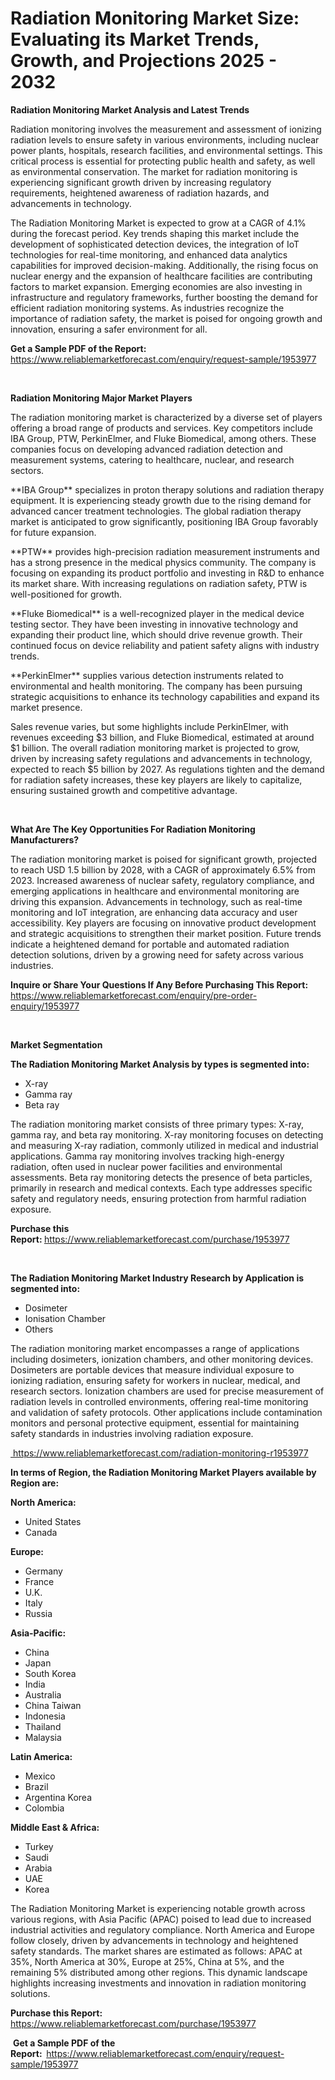 <p><h1>Radiation Monitoring Market Size: Evaluating its Market Trends, Growth, and Projections 2025 - 2032</h1></p><p><strong>Radiation Monitoring Market Analysis and Latest Trends</strong></p>
<p><p>Radiation monitoring involves the measurement and assessment of ionizing radiation levels to ensure safety in various environments, including nuclear power plants, hospitals, research facilities, and environmental settings. This critical process is essential for protecting public health and safety, as well as environmental conservation. The market for radiation monitoring is experiencing significant growth driven by increasing regulatory requirements, heightened awareness of radiation hazards, and advancements in technology.</p><p>The Radiation Monitoring Market is expected to grow at a CAGR of 4.1% during the forecast period. Key trends shaping this market include the development of sophisticated detection devices, the integration of IoT technologies for real-time monitoring, and enhanced data analytics capabilities for improved decision-making. Additionally, the rising focus on nuclear energy and the expansion of healthcare facilities are contributing factors to market expansion. Emerging economies are also investing in infrastructure and regulatory frameworks, further boosting the demand for efficient radiation monitoring systems. As industries recognize the importance of radiation safety, the market is poised for ongoing growth and innovation, ensuring a safer environment for all.</p></p>
<p><strong>Get a Sample PDF of the Report:&nbsp;</strong> <a href="https://www.reliablemarketforecast.com/enquiry/request-sample/1953977?utm_campaign=3491&utm_medium=2&utm_source=Github&utm_content=ia&utm_term=13042025&utm_id=radiation-monitoring">https://www.reliablemarketforecast.com/enquiry/request-sample/1953977</a></p>
<p>&nbsp;</p>
<p><strong>Radiation Monitoring Major Market Players</strong></p>
<p><p>The radiation monitoring market is characterized by a diverse set of players offering a broad range of products and services. Key competitors include IBA Group, PTW, PerkinElmer, and Fluke Biomedical, among others. These companies focus on developing advanced radiation detection and measurement systems, catering to healthcare, nuclear, and research sectors.</p><p>**IBA Group** specializes in proton therapy solutions and radiation therapy equipment. It is experiencing steady growth due to the rising demand for advanced cancer treatment technologies. The global radiation therapy market is anticipated to grow significantly, positioning IBA Group favorably for future expansion.</p><p>**PTW** provides high-precision radiation measurement instruments and has a strong presence in the medical physics community. The company is focusing on expanding its product portfolio and investing in R&D to enhance its market share. With increasing regulations on radiation safety, PTW is well-positioned for growth.</p><p>**Fluke Biomedical** is a well-recognized player in the medical device testing sector. They have been investing in innovative technology and expanding their product line, which should drive revenue growth. Their continued focus on device reliability and patient safety aligns with industry trends.</p><p>**PerkinElmer** supplies various detection instruments related to environmental and health monitoring. The company has been pursuing strategic acquisitions to enhance its technology capabilities and expand its market presence.</p><p>Sales revenue varies, but some highlights include PerkinElmer, with revenues exceeding $3 billion, and Fluke Biomedical, estimated at around $1 billion. The overall radiation monitoring market is projected to grow, driven by increasing safety regulations and advancements in technology, expected to reach $5 billion by 2027. As regulations tighten and the demand for radiation safety increases, these key players are likely to capitalize, ensuring sustained growth and competitive advantage.</p></p>
<p>&nbsp;</p>
<p><strong>What Are The Key Opportunities For Radiation Monitoring Manufacturers?</strong></p>
<p><p>The radiation monitoring market is poised for significant growth, projected to reach USD 1.5 billion by 2028, with a CAGR of approximately 6.5% from 2023. Increased awareness of nuclear safety, regulatory compliance, and emerging applications in healthcare and environmental monitoring are driving this expansion. Advancements in technology, such as real-time monitoring and IoT integration, are enhancing data accuracy and user accessibility. Key players are focusing on innovative product development and strategic acquisitions to strengthen their market position. Future trends indicate a heightened demand for portable and automated radiation detection solutions, driven by a growing need for safety across various industries.</p></p>
<p><strong>Inquire or Share Your Questions If Any Before Purchasing This Report:</strong> <a href="https://www.reliablemarketforecast.com/enquiry/pre-order-enquiry/1953977?utm_campaign=3491&utm_medium=2&utm_source=Github&utm_content=ia&utm_term=13042025&utm_id=radiation-monitoring">https://www.reliablemarketforecast.com/enquiry/pre-order-enquiry/1953977</a></p>
<p>&nbsp;</p>
<p><strong>Market Segmentation</strong></p>
<p><strong>The Radiation Monitoring Market Analysis by types is segmented into:</strong></p>
<p><ul><li>X-ray</li><li>Gamma ray</li><li>Beta ray</li></ul></p>
<p><p>The radiation monitoring market consists of three primary types: X-ray, gamma ray, and beta ray monitoring. X-ray monitoring focuses on detecting and measuring X-ray radiation, commonly utilized in medical and industrial applications. Gamma ray monitoring involves tracking high-energy radiation, often used in nuclear power facilities and environmental assessments. Beta ray monitoring detects the presence of beta particles, primarily in research and medical contexts. Each type addresses specific safety and regulatory needs, ensuring protection from harmful radiation exposure.</p></p>
<p><strong>Purchase this Report:&nbsp;</strong><a href="https://www.reliablemarketforecast.com/purchase/1953977?utm_campaign=3491&utm_medium=2&utm_source=Github&utm_content=ia&utm_term=13042025&utm_id=radiation-monitoring">https://www.reliablemarketforecast.com/purchase/1953977</a></p>
<p>&nbsp;</p>
<p><strong>The Radiation Monitoring Market Industry Research by Application is segmented into:</strong></p>
<p><ul><li>Dosimeter</li><li>Ionisation Chamber</li><li>Others</li></ul></p>
<p><p>The radiation monitoring market encompasses a range of applications including dosimeters, ionization chambers, and other monitoring devices. Dosimeters are portable devices that measure individual exposure to ionizing radiation, ensuring safety for workers in nuclear, medical, and research sectors. Ionization chambers are used for precise measurement of radiation levels in controlled environments, offering real-time monitoring and validation of safety protocols. Other applications include contamination monitors and personal protective equipment, essential for maintaining safety standards in industries involving radiation exposure.</p></p>
<p><a href="https://www.reliablemarketforecast.com/radiation-monitoring-r1953977?utm_campaign=3491&utm_medium=2&utm_source=Github&utm_content=ia&utm_term=13042025&utm_id=radiation-monitoring">&nbsp;https://www.reliablemarketforecast.com/radiation-monitoring-r1953977</a></p>
<p><strong>In terms of Region, the Radiation Monitoring Market Players available by Region are:</strong></p>
<p>
    <p> <strong> North America: </strong>
        <ul>
            <li>United States</li>
            <li>Canada</li>
        </ul>
        </p> 
    <p> <strong> Europe: </strong>
        <ul>
            <li>Germany</li>
            <li>France</li>
            <li>U.K.</li>
            <li>Italy</li>
            <li>Russia</li>
        </ul>
        </p> 
    <p> <strong> Asia-Pacific: </strong>
        <ul>
            <li>China</li>
            <li>Japan</li>
            <li>South Korea</li>
            <li>India</li>
            <li>Australia</li>
            <li>China Taiwan</li>
            <li>Indonesia</li>
            <li>Thailand</li>
            <li>Malaysia</li>
        </ul>
        </p> 
    <p> <strong> Latin America: </strong>
        <ul>
            <li>Mexico</li>
            <li>Brazil</li>
            <li>Argentina Korea</li>
            <li>Colombia</li>
        </ul>
        </p> 
    <p> <strong> Middle East & Africa: </strong>
        <ul>
            <li>Turkey</li>
            <li>Saudi</li>
            <li>Arabia</li>
            <li>UAE</li>
            <li>Korea</li>
        </ul>
    </p>
    </p>
<p><p>The Radiation Monitoring Market is experiencing notable growth across various regions, with Asia Pacific (APAC) poised to lead due to increased industrial activities and regulatory compliance. North America and Europe follow closely, driven by advancements in technology and heightened safety standards. The market shares are estimated as follows: APAC at 35%, North America at 30%, Europe at 25%, China at 5%, and the remaining 5% distributed among other regions. This dynamic landscape highlights increasing investments and innovation in radiation monitoring solutions.</p></p>
<p><strong>Purchase this Report: </strong><a href="https://www.reliablemarketforecast.com/purchase/1953977?utm_campaign=3491&utm_medium=2&utm_source=Github&utm_content=ia&utm_term=13042025&utm_id=radiation-monitoring">https://www.reliablemarketforecast.com/purchase/1953977</a></p>
<p>&nbsp;<strong>Get a Sample PDF of the Report:&nbsp;&nbsp;</strong><a href="https://www.reliablemarketforecast.com/enquiry/request-sample/1953977?utm_campaign=3491&utm_medium=2&utm_source=Github&utm_content=ia&utm_term=13042025&utm_id=radiation-monitoring">https://www.reliablemarketforecast.com/enquiry/request-sample/1953977</a></p>
<p><strong></strong></p>
<p><p></p><p></p><p></p></p>